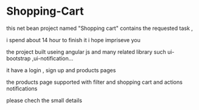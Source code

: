# Shopping-Cart

this net bean project named "Shopping cart" contains the requested task ,

i spend about 14 hour to finish it i hope impriseve you 

the project built useing angular js and many related library such ui-bootstrap ,ui-notification...

it have a login , sign up and products pages 

the products page supported with filter and shopping cart and actions notifications

please chech the small details 
